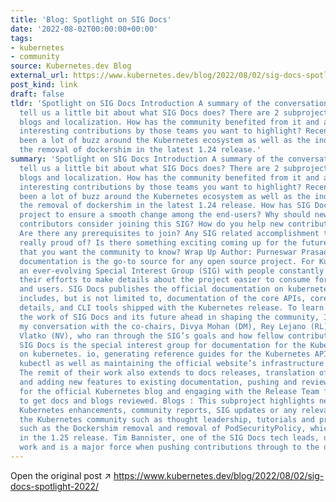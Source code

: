 ```yaml
---
title: 'Blog: Spotlight on SIG Docs'
date: '2022-08-02T00:00:00+00:00'
tags:
- kubernetes
- community
source: Kubernetes.dev Blog
external_url: https://www.kubernetes.dev/blog/2022/08/02/sig-docs-spotlight-2022/
post_kind: link
draft: false
tldr: 'Spotlight on SIG Docs Introduction A summary of the conversation Could you
  tell us a little bit about what SIG Docs does? There are 2 subprojects under Docs:
  blogs and localization. How has the community benefited from it and are there some
  interesting contributions by those teams you want to highlight? Recently there has
  been a lot of buzz around the Kubernetes ecosystem as well as the industry regarding
  the removal of dockershim in the latest 1.24 release.'
summary: 'Spotlight on SIG Docs Introduction A summary of the conversation Could you
  tell us a little bit about what SIG Docs does? There are 2 subprojects under Docs:
  blogs and localization. How has the community benefited from it and are there some
  interesting contributions by those teams you want to highlight? Recently there has
  been a lot of buzz around the Kubernetes ecosystem as well as the industry regarding
  the removal of dockershim in the latest 1.24 release. How has SIG Docs helped the
  project to ensure a smooth change among the end-users? Why should new and existing
  contributors consider joining this SIG? How do you help new contributors get started?
  Are there any prerequisites to join? Any SIG related accomplishment that you’re
  really proud of? Is there something exciting coming up for the future of SIG Docs
  that you want the community to know? Wrap Up Author: Purneswar Prasad The official
  documentation is the go-to source for any open source project. For Kubernetes, it’s
  an ever-evolving Special Interest Group (SIG) with people constantly putting in
  their efforts to make details about the project easier to consume for new contributors
  and users. SIG Docs publishes the official documentation on kubernetes. io which
  includes, but is not limited to, documentation of the core APIs, core architectural
  details, and CLI tools shipped with the Kubernetes release. To learn more about
  the work of SIG Docs and its future ahead in shaping the community, I have summarised
  my conversation with the co-chairs, Divya Mohan (DM), Rey Lejano (RL) and Natali
  Vlatko (NV), who ran through the SIG’s goals and how fellow contributors can help.
  SIG Docs is the special interest group for documentation for the Kubernetes project
  on kubernetes. io, generating reference guides for the Kubernetes API, kubeadm and
  kubectl as well as maintaining the official website’s infrastructure and analytics.
  The remit of their work also extends to docs releases, translation of docs, improvement
  and adding new features to existing documentation, pushing and reviewing content
  for the official Kubernetes blog and engaging with the Release Team for each cycle
  to get docs and blogs reviewed. Blogs : This subproject highlights new or graduated
  Kubernetes enhancements, community reports, SIG updates or any relevant news to
  the Kubernetes community such as thought leadership, tutorials and project updates,
  such as the Dockershim removal and removal of PodSecurityPolicy, which is upcoming
  in the 1.25 release. Tim Bannister, one of the SIG Docs tech leads, does awesome
  work and is a major force when pushing contributions through to the docs and blogs.'
---
```

Open the original post ↗ https://www.kubernetes.dev/blog/2022/08/02/sig-docs-spotlight-2022/
